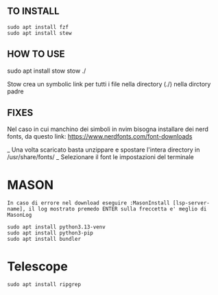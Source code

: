 ## TO INSTALL
    sudo apt install fzf
    sudo apt install stew

## HOW TO USE 

sudo apt install stow
stow ./

Stow crea un symbolic link per tutti i file nella directory (./) nella dirctory padre

## FIXES

Nel caso in cui manchino dei simboli in nvim bisogna installare dei nerd fonts, da questo link:
    https://www.nerdfonts.com/font-downloads

_ Una volta scaricato basta unzippare e spostare l'intera directory in /usr/share/fonts/
_ Selezionare il font le impostazioni del terminale

# MASON

    In caso di errore nel download eseguire :MasonInstall [lsp-server-name], il log mostrato premedo ENTER sulla freccetta e' meglio di MasonLog

    sudo apt install python3.13-venv 
    sudo apt install python3-pip
    sudo apt install bundler

# Telescope
    sudo apt install ripgrep

